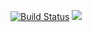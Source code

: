 [![Build Status](https://travis-ci.org/sylviawanjiku/Store_manager_Api.svg?branch=ch-test-user-endpoints-161360489)](https://travis-ci.org/sylviawanjiku/Store_manager_Api)
<a href="https://codeclimate.com/github/sylviawanjiku/Store_manager_Api/maintainability"><img src="https://api.codeclimate.com/v1/badges/d660a69253618dfb3ce9/maintainability" /></a>
